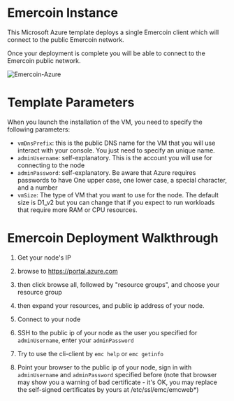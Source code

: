 # Emercoin Instance

This Microsoft Azure template deploys a single Emercoin client which will connect to the public Emercoin network.

Once your deployment is complete you will be able to connect to the Emercoin public network.

![Emercoin-Azure](https://raw.githubusercontent.com/gatneil/azure-quickstart-templates/blockchainmerger/blockchain/images/emercoin.png)

# Template Parameters
When you launch the installation of the VM, you need to specify the following parameters:
* `vmDnsPrefix`: this is the public DNS name for the VM that you will use interact with your console. You just need to specify an unique name.
* `adminUsername`: self-explanatory. This is the account you will use for connecting to the node
* `adminPassword`: self-explanatory. Be aware that Azure requires passwords to have One upper case, one lower case, a special character, and a number
* `vmSize`: The type of VM that you want to use for the node. The default size is D1_v2 but you can change that if you expect to run workloads that require more RAM or CPU resources.

# Emercoin Deployment Walkthrough
1. Get your node's IP
 1. browse to https://portal.azure.com

 2. then click browse all, followed by "resource groups", and choose your resource group

 3. then expand your resources, and public ip address of your node.

2. Connect to your node
 1. SSH to the public ip of your node as the user you specified for `adminUsername`, enter your `adminPassword`
 2. Try to use the cli-client by `emc help` or `emc getinfo`
 3. Point your browser to the public ip of your node, sign in with `adminUsername` and `adminPassword` specified before (note that browser may show you a warning of bad certificate - it's OK, you may replace the self-signed certificates by yours at /etc/ssl/emc/emcweb*)
